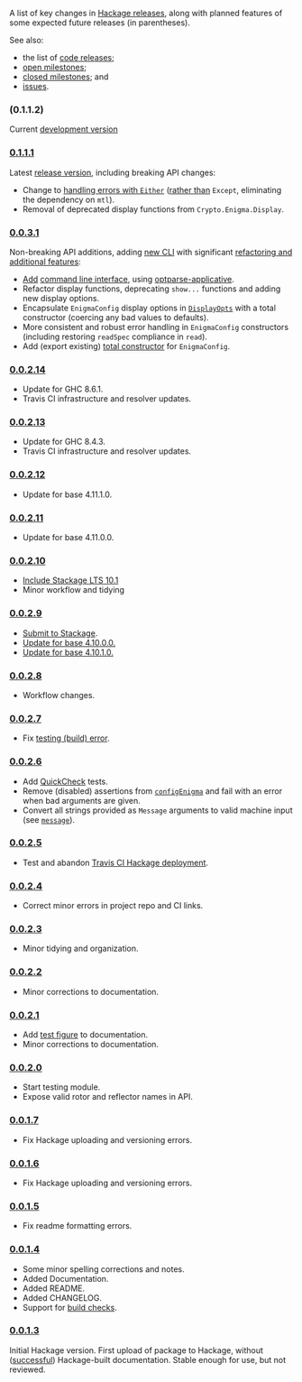 A list of key changes in [Hackage releases], along with planned features of some expected future releases (in
parentheses).

See also:

* the list of [code releases];
* [open milestones];
* [closed milestones]; and
* [issues].

### (0.1.1.2)

Current [development version]

### [0.1.1.1]

Latest [release version], including breaking API changes:

* Change to [handling errors with `Either`](http://hackage.haskell.org/package/mtl-2.2.2/docs/Control-Monad-Except.html#g:3)
  ([rather than](https://stackoverflow.com/a/53456278/656912) `Except`, eliminating the dependency on `mtl`).
* Removal of deprecated display functions from `Crypto.Enigma.Display`.

### [0.0.3.1]

Non-breaking API additions, adding [new CLI] with significant
[refactoring and additional features](https://github.com/orome/crypto-enigma-hs/compare/0.0.2.14...0.0.3.1):

* [Add](https://github.com/orome/crypto-enigma-hs/issues/13)
  [command line interface](https://github.com/orome/crypto-enigma-hs#functionality-command-line),
  using [optparse-applicative](http://hackage.haskell.org/package/optparse-applicative).
* Refactor display functions, deprecating `show...` functions and adding new display options.
* Encapsulate `EnigmaConfig` display options in
  [`DisplayOpts`](https://hackage.haskell.org/package/crypto-enigma/docs/Crypto-Enigma-Display.html#DisplayOptsA)
  with a total constructor (coercing any bad values to defaults).
* More consistent and robust error handling in `EnigmaConfig` constructors
  (including restoring `readSpec` compliance in `read`).
* Add (export existing) [total constructor](https://hackage.haskell.org/package/crypto-enigma/docs/Crypto-Enigma.html#v:configEnigmaExcept)
  for `EnigmaConfig`.

### [0.0.2.14]

* Update for GHC 8.6.1.
* Travis CI infrastructure and resolver updates.

### [0.0.2.13]

* Update for GHC 8.4.3.
* Travis CI infrastructure and resolver updates.

### [0.0.2.12]

* Update for base 4.11.1.0.

### [0.0.2.11]

* Update for base 4.11.0.0.

### [0.0.2.10]

* [Include Stackage LTS 10.1](https://www.stackage.org/lts-10.1)
* Minor workflow and tidying

### [0.0.2.9]

* [Submit to Stackage](https://github.com/orome/crypto-enigma-hs/issues/19).
* [Update for base 4.10.0.0.](https://github.com/orome/crypto-enigma-hs/issues/22)
* [Update for base 4.10.1.0.](https://github.com/orome/crypto-enigma-hs/issues/24)

### [0.0.2.8]

* Workflow changes.

### [0.0.2.7]

* Fix [testing (build) error](https://travis-ci.org/orome/crypto-enigma-hs/jobs/187207215).

### [0.0.2.6]

* Add [QuickCheck](https://hackage.haskell.org/package/QuickCheck) tests.
* Remove (disabled) assertions from
  [`configEnigma`](https://hackage.haskell.org/package/crypto-enigma/docs/Crypto-Enigma.html#v:configEnigma) and fail
  with an error when bad arguments are given.
* Convert all strings provided as `Message` arguments to valid machine input (see
  [`message`](https://hackage.haskell.org/package/crypto-enigma/docs/Crypto-Enigma.html#v:message)).

### [0.0.2.5]

* Test and abandon [Travis CI Hackage deployment](http://docs.travis-ci.com/user/deployment/hackage/).

### [0.0.2.4]

* Correct minor errors in project repo and CI links.

### [0.0.2.3]

* Minor tidying and organization.

### [0.0.2.2]

* Minor corrections to documentation.

### [0.0.2.1]

* Add [test figure] to documentation.
* Minor corrections to documentation.

### [0.0.2.0]

* Start testing module.
* Expose valid rotor and reflector names in API.

### [0.0.1.7]

* Fix Hackage uploading and versioning errors.

### [0.0.1.6]

* Fix Hackage uploading and versioning errors.

### [0.0.1.5]

* Fix readme formatting errors.

### [0.0.1.4]

* Some minor spelling corrections and notes.
* Added Documentation.
* Added README.
* Added CHANGELOG.
* Support for [build checks].

### [0.0.1.3]

Initial Hackage version. First upload of package to Hackage, without
([successful](https://hackage.haskell.org/package/crypto-enigma-0.0.1.3/reports/1)) Hackage-built documentation.
Stable enough for use, but not reviewed.

[Hackage releases]: https://hackage.haskell.org/package/crypto-enigma
[test figure]: https://hackage.haskell.org/package/crypto-enigma/docs/Crypto-Enigma-Display.html#showEnigmaConfigInternalFIG
[build checks]: https://travis-ci.org/orome/crypto-enigma-hs/branches
[code releases]: https://github.com/orome/crypto-enigma-hs/releases
[closed milestones]: https://github.com/orome/crypto-enigma-hs/milestones?state=closed
[open milestones]: https://github.com/orome/crypto-enigma-hs/milestones?state=open
[issues]: https://github.com/orome/crypto-enigma-hs/issues?utf8=✓&q=
[First stable release]: https://github.com/orome/crypto-enigma-hs/milestones/First%20Stable%20Release

[release version]: https://github.com/orome/crypto-enigma-hs/tree/hackage
[development version]: https://github.com/orome/crypto-enigma-hs/tree/develop
[new CLI]: https://github.com/orome/crypto-enigma-hs/tree/new/cli

[0.1.1.1]: https://github.com/orome/crypto-enigma-hs/releases/tag/0.1.1.1
[0.0.3.1]: https://github.com/orome/crypto-enigma-hs/releases/tag/0.0.3.1
[0.0.2.14]: https://github.com/orome/crypto-enigma-hs/releases/tag/0.0.2.14
[0.0.2.13]: https://github.com/orome/crypto-enigma-hs/releases/tag/0.0.2.13
[0.0.2.12]: https://github.com/orome/crypto-enigma-hs/releases/tag/0.0.2.12
[0.0.2.11]: https://github.com/orome/crypto-enigma-hs/releases/tag/0.0.2.11
[0.0.2.10]: https://github.com/orome/crypto-enigma-hs/releases/tag/0.0.2.10
[0.0.2.9]: https://github.com/orome/crypto-enigma-hs/releases/tag/0.0.2.9
[0.0.2.8]: https://github.com/orome/crypto-enigma-hs/releases/tag/0.0.2.8
[0.0.2.7]: https://github.com/orome/crypto-enigma-hs/releases/tag/0.0.2.7
[0.0.2.6]: https://github.com/orome/crypto-enigma-hs/releases/tag/0.0.2.6
[0.0.2.5]: https://github.com/orome/crypto-enigma-hs/releases/tag/0.0.2.5
[0.0.2.4]: https://github.com/orome/crypto-enigma-hs/releases/tag/0.0.2.4
[0.0.2.3]: https://github.com/orome/crypto-enigma-hs/releases/tag/0.0.2.3
[0.0.2.2]: https://github.com/orome/crypto-enigma-hs/releases/tag/0.0.2.2
[0.0.2.1]: https://github.com/orome/crypto-enigma-hs/releases/tag/0.0.2.1
[0.0.2.0]: https://github.com/orome/crypto-enigma-hs/releases/tag/0.0.2.0
[0.0.1.7]: https://github.com/orome/crypto-enigma-hs/releases/tag/0.0.1.7
[0.0.1.6]: https://github.com/orome/crypto-enigma-hs/releases/tag/0.0.1.6
[0.0.1.5]: https://github.com/orome/crypto-enigma-hs/releases/tag/0.0.1.5
[0.0.1.4]: https://github.com/orome/crypto-enigma-hs/releases/tag/0.0.1.4
[0.0.1.3]: https://github.com/orome/crypto-enigma-hs/releases/tag/0.0.1.3